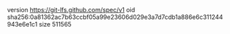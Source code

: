 version https://git-lfs.github.com/spec/v1
oid sha256:0a81362ac7b63ccbf05a99e23606d029e3a7d7cdb1a886e6c311244943e6e1c1
size 511565
